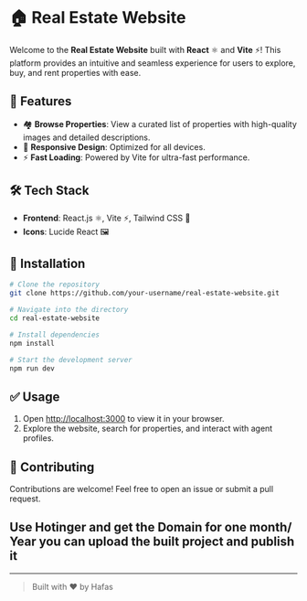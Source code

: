 # 🏠 Real Estate Website

Welcome to the **Real Estate Website** built with **React** ⚛️ and **Vite** ⚡! This platform provides an intuitive and seamless experience for users to explore, buy, and rent properties with ease.

## 🚀 Features
- 🏘️ **Browse Properties**: View a curated list of properties with high-quality images and detailed descriptions.
- 📱 **Responsive Design**: Optimized for all devices.
- ⚡ **Fast Loading**: Powered by Vite for ultra-fast performance.

## 🛠️ Tech Stack
- **Frontend**: React.js ⚛️, Vite ⚡, Tailwind CSS 💨
- **Icons**: Lucide React 🖼️

## 📂 Installation

```bash
# Clone the repository
git clone https://github.com/your-username/real-estate-website.git

# Navigate into the directory
cd real-estate-website

# Install dependencies
npm install

# Start the development server
npm run dev
```

## ✅ Usage
1. Open [http://localhost:3000](http://localhost:3000) to view it in your browser.
2. Explore the website, search for properties, and interact with agent profiles.

## 🤝 Contributing
Contributions are welcome! Feel free to open an issue or submit a pull request.

## Use Hotinger and get the Domain for one month/ Year you can upload the built project and publish it

---

> Built with ❤️ by Hafas
